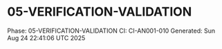 # 05-VERIFICATION-VALIDATION
Phase: 05-VERIFICATION-VALIDATION
CI: CI-AN001-010
Generated: Sun Aug 24 22:41:06 UTC 2025
